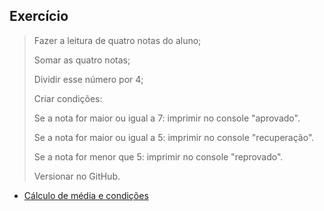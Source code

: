 ## Exercício
> Fazer a leitura de quatro notas do aluno;
>
> Somar as quatro notas;
>
> Dividir esse número por 4;
>
> Criar condições:
>
> Se a nota for maior ou igual a 7:
> imprimir no console "aprovado".
>
> Se a nota for maior ou igual a 5:
> imprimir no console "recuperação".
>
> Se a nota for menor que 5:
> imprimir no console "reprovado".
>
> Versionar no GitHub.

- [Cálculo de média e condições](MediaEstrutura.java)